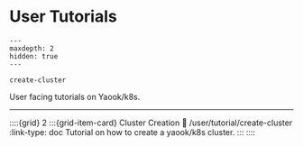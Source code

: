 # User Tutorials

```{toctree}
---
maxdepth: 2
hidden: true
---

create-cluster
```

User facing tutorials on Yaook/k8s.

---

::::{grid} 2
:::{grid-item-card} Cluster Creation
:link: /user/tutorial/create-cluster
:link-type: doc
Tutorial on how to create a yaook/k8s cluster.
:::
::::
